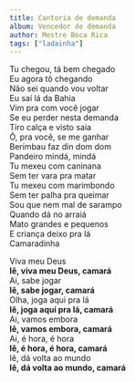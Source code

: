 ```yaml
---
title: Cantoria de demanda
album: Vencedor de demanda
author: Mestre Boca Rica
tags: ["ladainha"]
---
```


Tu chegou, tá bem chegado  
Eu agora tô chegando  
Não sei quando vou voltar  
Eu saí lá da Bahia  
Vim pra com você jogar  
Se eu perder nesta demanda  
Tiro calça e visto saia  
Ô, pra você, se me ganhar  
Berimbau faz din dom dom  
Pandeiro mindá, mindá  
Tu mexeu com caninana  
Sem ter vara pra matar  
Tu mexeu com marimbondo  
Sem ter palha pra queimar  
Sou que nem mal de sarampo  
Quando dá no arraiá  
Mato grandes e pequenos  
E criança deixo pra lá  
Camaradinha

Viva meu Deus  
**Iê, viva meu Deus, camará**  
Ai, sabe jogar  
**Iê, sabe jogar, camará**  
Olha, joga aqui pra lá  
**Iê, joga aqui pra lá, camará**  
Ai, vamos embora  
**Iê, vamos embora, camará**  
Ai, é hora, é hora  
**Iê, é hora, é hora, camará**  
Iê, dá volta ao mundo  
**Iê, dá volta ao mundo, camará**
